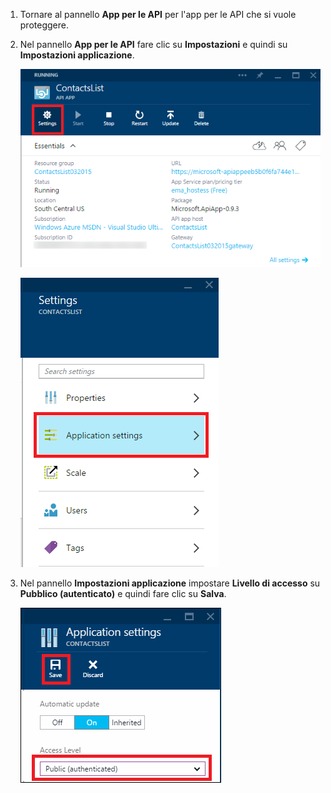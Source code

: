 1. Tornare al pannello **App per le API** per l'app per le API che si vuole proteggere.

2. Nel pannello **App per le API** fare clic su **Impostazioni** e quindi su **Impostazioni applicazione**.

	![Fare clic su Impostazioni](./media/app-service-api-config-auth/clicksettings.png)

	![Fare clic su Impostazioni applicazione](./media/app-service-api-config-auth/clickbasicsettings.png)

3. Nel pannello **Impostazioni applicazione** impostare **Livello di accesso** su **Pubblico (autenticato)** e quindi fare clic su **Salva**.

	![Fare clic su Impostazioni di base](./media/app-service-api-config-auth/setpublicauth.png)

<!---HONumber=July15_HO4-->